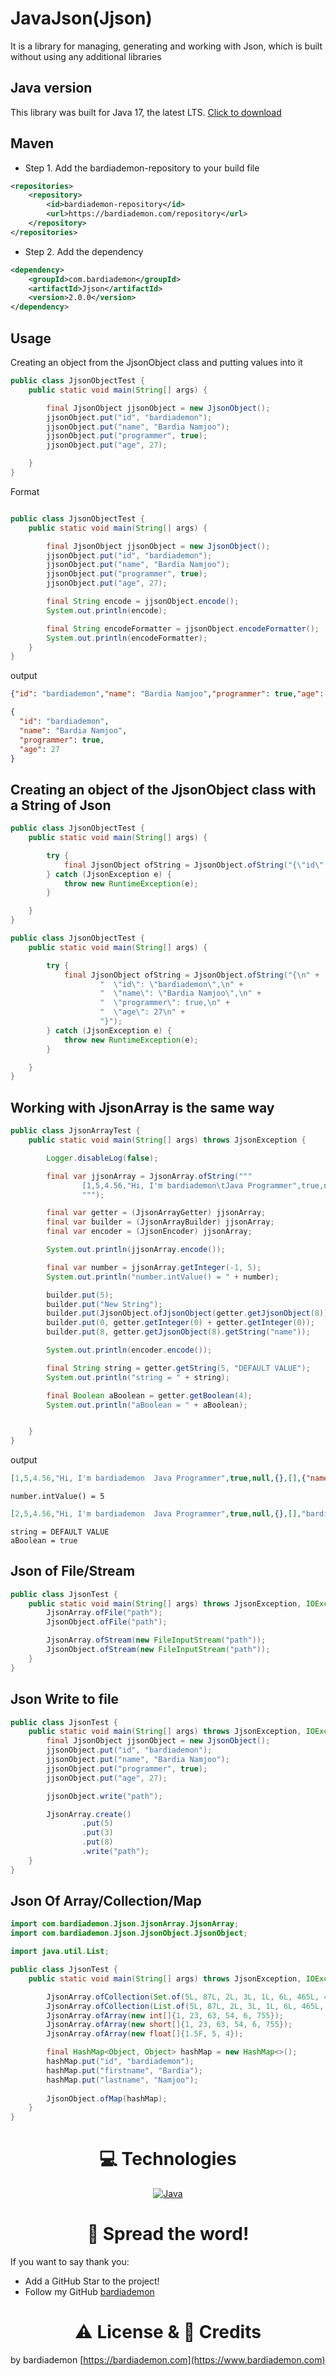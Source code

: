 # JavaJson(Jjson)

It is a library for managing, generating and working with Json, which is built without using any additional libraries

Java version
-----

This library was built for Java 17, the latest LTS. 
[Click to download](https://dev.java)

Maven
-----

* Step 1. Add the bardiademon-repository to your build file

```xml
<repositories>
    <repository>
        <id>bardiademon-repository</id>
        <url>https://bardiademon.com/repository</url>
    </repository>
</repositories>
```

* Step 2. Add the dependency

```xml
<dependency>
    <groupId>com.bardiademon</groupId>
    <artifactId>Jjson</artifactId>
    <version>2.0.0</version>
</dependency>
```

Usage
-----

Creating an object from the JjsonObject class and putting values into it

```java
public class JjsonObjectTest {
    public static void main(String[] args) {

        final JjsonObject jjsonObject = new JjsonObject();
        jjsonObject.put("id", "bardiademon");
        jjsonObject.put("name", "Bardia Namjoo");
        jjsonObject.put("programmer", true);
        jjsonObject.put("age", 27);

    }
}
```

Format

```java

public class JjsonObjectTest {
    public static void main(String[] args) {

        final JjsonObject jjsonObject = new JjsonObject();
        jjsonObject.put("id", "bardiademon");
        jjsonObject.put("name", "Bardia Namjoo");
        jjsonObject.put("programmer", true);
        jjsonObject.put("age", 27);

        final String encode = jjsonObject.encode();
        System.out.println(encode);

        final String encodeFormatter = jjsonObject.encodeFormatter();
        System.out.println(encodeFormatter);
    }
}
```

output

```json
{"id": "bardiademon","name": "Bardia Namjoo","programmer": true,"age": 27}
```

```json
{
  "id": "bardiademon",
  "name": "Bardia Namjoo",
  "programmer": true,
  "age": 27
}
```

Creating an object of the JjsonObject class with a String of Json
-----

```java
public class JjsonObjectTest {
    public static void main(String[] args) {

        try {
            final JjsonObject ofString = JjsonObject.ofString("{\"id\":\"bardiademon\",\"name\":\"Bardia Namjoo\",\"programmer\":true,\"age\":27}");
        } catch (JjsonException e) {
            throw new RuntimeException(e);
        }

    }
}
```

```java
public class JjsonObjectTest {
    public static void main(String[] args) {

        try {
            final JjsonObject ofString = JjsonObject.ofString("{\n" +
                    "  \"id\": \"bardiademon\",\n" +
                    "  \"name\": \"Bardia Namjoo\",\n" +
                    "  \"programmer\": true,\n" +
                    "  \"age\": 27\n" +
                    "}");
        } catch (JjsonException e) {
            throw new RuntimeException(e);
        }

    }
}
```

Working with JjsonArray is the same way
-----

```java
public class JjsonArrayTest {
    public static void main(String[] args) throws JjsonException {

        Logger.disableLog(false);

        final var jjsonArray = JjsonArray.ofString("""
                [1,5,4.56,"Hi, I'm bardiademon\tJava Programmer",true,null,{},[],{"name":"bardiademon"},["Bardia Namjoo"],[{}],[[{}]],{"test":[{}]}]
                """);

        final var getter = (JjsonArrayGetter) jjsonArray;
        final var builder = (JjsonArrayBuilder) jjsonArray;
        final var encoder = (JjsonEncoder) jjsonArray;

        System.out.println(jjsonArray.encode());

        final var number = jjsonArray.getInteger(-1, 5);
        System.out.println("number.intValue() = " + number);

        builder.put(5);
        builder.put("New String");
        builder.put(JjsonObject.ofJjsonObject(getter.getJjsonObject(8)));
        builder.put(0, getter.getInteger(0) + getter.getInteger(0));
        builder.put(8, getter.getJjsonObject(8).getString("name"));

        System.out.println(encoder.encode());

        final String string = getter.getString(5, "DEFAULT VALUE");
        System.out.println("string = " + string);

        final Boolean aBoolean = getter.getBoolean(4);
        System.out.println("aBoolean = " + aBoolean);


    }
}
```

output

```json
[1,5,4.56,"Hi, I'm bardiademon	Java Programmer",true,null,{},[],{"name":"bardiademon"},["Bardia Namjoo"],[{}],[[{}]],{"test":[{}]}]
```
```text
number.intValue() = 5
```
```json
[2,5,4.56,"Hi, I'm bardiademon	Java Programmer",true,null,{},[],"bardiademon",["Bardia Namjoo"],[{}],[[{}]],{"test":[{}]},5,"New String",{"name":"bardiademon"}]
```
```text
string = DEFAULT VALUE
aBoolean = true
```

Json of File/Stream
-----

```java
public class JjsonTest {
    public static void main(String[] args) throws JjsonException, IOException {
        JjsonArray.ofFile("path");
        JjsonObject.ofFile("path");

        JjsonArray.ofStream(new FileInputStream("path"));
        JjsonObject.ofStream(new FileInputStream("path"));
    }
}
```

Json Write to file
-----

```java
public class JjsonTest {
    public static void main(String[] args) throws JjsonException, IOException {
        final JjsonObject jjsonObject = new JjsonObject();
        jjsonObject.put("id", "bardiademon");
        jjsonObject.put("name", "Bardia Namjoo");
        jjsonObject.put("programmer", true);
        jjsonObject.put("age", 27);

        jjsonObject.write("path");

        JjsonArray.create()
                .put(5)
                .put(3)
                .put(8)
                .write("path");
    }
}
```

Json Of Array/Collection/Map
-----

```java
import com.bardiademon.Jjson.JjsonArray.JjsonArray;
import com.bardiademon.Jjson.JjsonObject.JjsonObject;

import java.util.List;

public class JjsonTest {
    public static void main(String[] args) throws JjsonException, IOException {

        JjsonArray.ofCollection(Set.of(5L, 87L, 2L, 3L, 1L, 6L, 465L, 4L, 89L));
        JjsonArray.ofCollection(List.of(5L, 87L, 2L, 3L, 1L, 6L, 465L, 4L, 89L));
        JjsonArray.ofArray(new int[]{1, 23, 63, 54, 6, 755});
        JjsonArray.ofArray(new short[]{1, 23, 63, 54, 6, 755});
        JjsonArray.ofArray(new float[]{1.5F, 5, 4});

        final HashMap<Object, Object> hashMap = new HashMap<>();
        hashMap.put("id", "bardiademon");
        hashMap.put("firstname", "Bardia");
        hashMap.put("lastname", "Namjoo");
        
        JjsonObject.ofMap(hashMap);
    }
}
```

<h1 align="center">
    💻 Technologies
</h1>

<p align="center">
  <a href="https://dev.java">
    <img src="https://skillicons.dev/icons?i=java"  alt="Java"/>
  </a>
</p>

<h1 align="center">
    🌟 Spread the word!
</h1>

If you want to say thank you:

- Add a GitHub Star to the project!
- Follow my GitHub [bardiademon](https://github.com/bardiademon)

<h1 align="center">
    ⚠️ License & 📝 Credits
</h1>

by bardiademon [https://bardiademon.com](https://www.bardiademon.com)
